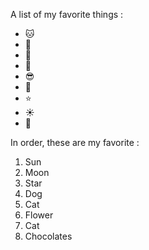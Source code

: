A list of my favorite things :
- 🐱
- 🐶
- 🌻
- 🍫
- 😎
- 🌙
- ⭐
- ☀️
- 🐍

In order, these are my favorite :
1. Sun
2. Moon
3. Star
4. Dog
5. Cat
6. Flower
7. Cat
8. Chocolates
